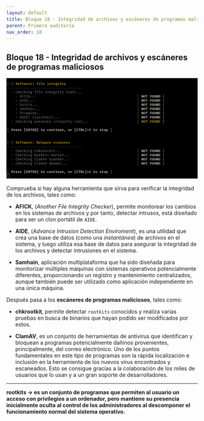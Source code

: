 ```yaml
---
layout: default
title: Bloque 18 - Integridad de archivos y escáneres de programas maliciosos
parent: Primera auditoría
nav_order: 18
---
```


## Bloque 18 - Integridad de archivos y escáneres de programas maliciosos

<img src="https://raw.githubusercontent.com/crivmar/crivmar-lynis.github.io/main/assets/images/21.png"/>

Comprueba si hay alguna herramienta que sirva para verificar la integridad de los archivos, tales como:

- **AFICK**, (*Another File Integrity Checker*), permite monitorear los cambios en los sistemas de archivos y por tanto, detectar intrusos, está diseñado para ser un clon portátil de `AIDE`.

- **AIDE**, (*Advance Intrusion Detection Enviroment*), es una utilidad que crea una base de datos (como una *instantánea*) de archivos en el sistema, y luego utiliza esa base de datos para asegurar la integridad de los archivos y detectar intrusiones en el sistema. 

- **Samhain**, aplicación multiplataforma que ha sido diseñada para monitorizar múltiples máquinas con sistemas operativos potencialmente diferentes, proporcionando un registro y mantenimiento centralizados, aunque también puede ser utilizado como aplicación independiente en una única máquina. 

Después pasa a los **escáneres de programas maliciosos**, tales como:

- **chkrootkit**, permite detectar `rootkits` conocidos y realiza varias pruebas en busca de binarios que hayan podido ser modificados por estos.

- **ClamAV**, es un conjunto de herramientas de antivirus que identifican y bloquean a programas potencialmente dañinos provenientes, principalmente, del correo electrónico. Uno de los puntos fundamentales en este tipo de programas son la rápida localización e inclusión en la herramienta de los nuevos virus encontrados y escaneados. Esto se consigue gracias a la colaboración de los miles de usuarios que lo usan y a un gran soporte de desarrolladores.


---

**rootkits -> es un conjunto de programas que permiten al usuario un acceso con privilegios a un ordenador, pero mantiene su presencia inicialmente oculta al control de los administradores al descomponer el funcionamiento normal del sistema operativo.**